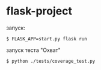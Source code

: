 # flask-project
 
запуск:
```
$ FLASK_APP=start.py flask run
```

запуск теста "Охват"
```
$ python ./tests/coverage_test.py
```